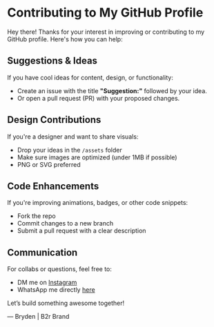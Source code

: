 # Contributing to My GitHub Profile

Hey there! Thanks for your interest in improving or contributing to my GitHub profile. Here's how you can help:

## Suggestions & Ideas
If you have cool ideas for content, design, or functionality:
- Create an issue with the title **"Suggestion:"** followed by your idea.
- Or open a pull request (PR) with your proposed changes.

## Design Contributions
If you're a designer and want to share visuals:
- Drop your ideas in the `/assets` folder
- Make sure images are optimized (under 1MB if possible)
- PNG or SVG preferred

## Code Enhancements
If you're improving animations, badges, or other code snippets:
- Fork the repo
- Commit changes to a new branch
- Submit a pull request with a clear description

## Communication
For collabs or questions, feel free to:
- DM me on [Instagram](https://instagram.com/b2r_panel)
- WhatsApp me directly [here](https://wa.me/255689997037)

Let’s build something awesome together!

— Bryden | B2r Brand